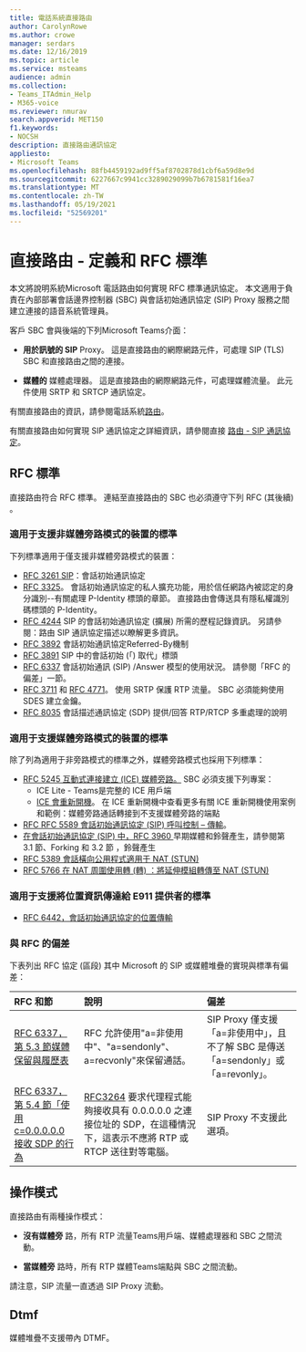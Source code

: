 ```yaml
---
title: 電話系統直接路由
author: CarolynRowe
ms.author: crowe
manager: serdars
ms.date: 12/16/2019
ms.topic: article
ms.service: msteams
audience: admin
ms.collection:
- Teams_ITAdmin_Help
- M365-voice
ms.reviewer: nmurav
search.appverid: MET150
f1.keywords:
- NOCSH
description: 直接路由通訊協定
appliesto:
- Microsoft Teams
ms.openlocfilehash: 88fb4459192ad9ff5af8702878d1cbf6a59d8e9d
ms.sourcegitcommit: 6227667c9941cc3289029099b7b6781581f16ea7
ms.translationtype: MT
ms.contentlocale: zh-TW
ms.lasthandoff: 05/19/2021
ms.locfileid: "52569201"
---
```

# <a name="direct-routing---definitions-and-rfc-standards"></a>直接路由 - 定義和 RFC 標準

本文將說明系統Microsoft 電話路由如何實現 RFC 標準通訊協定。 本文適用于負責在內部部署會話邊界控制器 (SBC) 與會話初始通訊協定 (SIP) Proxy 服務之間建立連接的語音系統管理員。

客戶 SBC 會與後端的下列Microsoft Teams介面： 

- **用於訊號的 SIP** Proxy。 這是直接路由的網際網路元件，可處理 SIP (TLS) SBC 和直接路由之間的連接。

- **媒體的** 媒體處理器。 這是直接路由的網際網路元件，可處理媒體流量。 此元件使用 SRTP 和 SRTCP 通訊協定。


有關直接路由的資訊，請參閱電話系統[路由](direct-routing-landing-page.md)。

有關直接路由如何實現 SIP 通訊協定之詳細資訊，請參閱直接 [路由 - SIP 通訊協定](direct-routing-protocols-sip.md)。

## <a name="rfc-standards"></a>RFC 標準

直接路由符合 RFC 標準。  連結至直接路由的 SBC 也必須遵守下列 RFC (其後續) 。 

### <a name="standards-applicable-to-devices-that-support-non-media-bypass-mode"></a>適用于支援非媒體旁路模式的裝置的標準 

下列標準適用于僅支援非媒體旁路模式的裝置：

- [RFC 3261 SIP](https://tools.ietf.org/html/rfc3261)：會話初始通訊協定
- [RFC 3325](https://www.ietf.org/rfc/rfc3325)。 會話初始通訊協定的私人擴充功能，用於信任網路內被認定的身分識別--有關處理 P-Identity 標頭的章節。 直接路由會傳送具有隱私權識別碼標頭的 P-Identity。 
- [RFC 4244](https://www.ietf.org/rfc/rfc4244.txt) SIP 的會話初始通訊協定 (擴展) 所需的歷程記錄資訊。 另請參閱：路由 SIP 通訊協定描述以瞭解更多資訊。
- [RFC 3892](https://www.ietf.org/rfc/rfc3892.txt) 會話初始通訊協定Referred-By機制
- [RFC 3891](https://www.ietf.org/rfc/rfc3891.txt) SIP 中的會話初始 (「) 取代」標頭 
- [RFC 6337](https://tools.ietf.org/html/rfc6337) 會話初始通訊 (SIP) /Answer 模型的使用狀況。
  請參閱「RFC 的偏差」一節。
- [RFC 3711](https://tools.ietf.org/html/rfc3711) 和 [RFC 4771](https://tools.ietf.org/html/rfc4771)。 使用 SRTP 保護 RTP 流量。 SBC 必須能夠使用 SDES 建立金鑰。 
- [RFC 8035](https://www.ietf.org/rfc/rfc8035.txt) 會話描述通訊協定 (SDP) 提供/回答 RTP/RTCP 多重處理的說明

### <a name="standards-applicable-to-devices-that-support-media-bypass-mode"></a>適用于支援媒體旁路模式的裝置的標準

除了列為適用于非旁路模式的標準之外，媒體旁路模式也採用下列標準：

- [RFC 5245 互動式連接建立 (ICE) 媒體旁路。](https://tools.ietf.org/html/rfc5245)  SBC 必須支援下列專案：
  - ICE Lite - Teams是完整的 ICE 用戶端
  - [ICE 會重新開機](https://tools.ietf.org/html/rfc5245#section-9.1.1.1)。 在 ICE 重新開機中查看更多有關 ICE 重新開機使用案例和範例：媒體旁路通話轉接到不支援媒體旁路的端點   
- [RFC RFC 5589 會話初始通訊協定 (SIP) 呼叫控制 – 傳輸](https://tools.ietf.org/html/rfc5589)。 
- [在會話初始通訊協定 (SIP) 中，RFC 3960 ](https://tools.ietf.org/html/rfc3960)早期媒體和鈴聲產生，請參閱第 3.1 節、Forking 和 3.2 節 ，鈴聲產生 
- [RFC 5389 會話橫向公用程式適用于 NAT (STUN) ](https://tools.ietf.org/html/rfc5389)
- [RFC 5766 在 NAT 周圍使用轉 (轉) ：將延伸模組轉傳至 NAT (STUN) ](https://tools.ietf.org/html/rfc5766)

### <a name="standards-applicable-to-support-conveying-location-information-to-e911-providers"></a>適用于支援將位置資訊傳達給 E911 提供者的標準

- [RFC 6442，會話初始通訊協定的位置傳輸](https://tools.ietf.org/html/rfc6442)

### <a name="deviations-from-the-rfcs"></a>與 RFC 的偏差

下表列出 RFC 協定 (區段) 其中 Microsoft 的 SIP 或媒體堆疊的實現與標準有偏差：

| RFC 和節 | 說明 | 偏差 |
| :---------------------  |:---------------------- |:-----------------------|
| [RFC 6337，第 5.3 節媒體保留與履歷表](https://tools.ietf.org/html/rfc6337#section-5.3) | RFC 允許使用"a=非使用中"、"a=sendonly"、a=recvonly"來保留通話。 |SIP Proxy 僅支援「a=非使用中」，且不了解 SBC 是傳送「a=sendonly」或「a=revonly」。
| [RFC 6337，第 5.4 節「使用 c=0.0.0.0.0 接收 SDP 的行為](https://tools.ietf.org/html/rfc6337#section-5.4) | [RFC3264](https://tools.ietf.org/html/rfc3264) 要求代理程式能夠接收具有 0.0.0.0.0 之連接位址的 SDP，在這種情況下，這表示不應將 RTP 或 RTCP 送往對等電腦。 | SIP Proxy 不支援此選項。 |

## <a name="operational-modes"></a>操作模式

直接路由有兩種操作模式：

- **沒有媒體旁** 路，所有 RTP 流量Teams用戶端、媒體處理器和 SBC 之間流動。  

- **當媒體旁** 路時，所有 RTP 媒體Teams端點與 SBC 之間流動。 

請注意，SIP 流量一直透過 SIP Proxy 流動。 

## <a name="dtmf"></a>Dtmf
媒體堆疊不支援帶內 DTMF。
